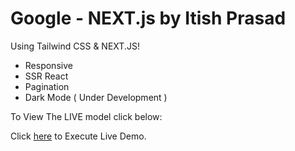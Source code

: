 # Google - NEXT.js by Itish Prasad

Using Tailwind CSS & NEXT.JS!

- Responsive
- SSR React
- Pagination
- Dark Mode ( Under Development )


To View The LIVE model click below:
<p>Click <a href="https://google-app-delta.vercel.app/" rel="nofollow">here</a> to Execute Live Demo.</p>

